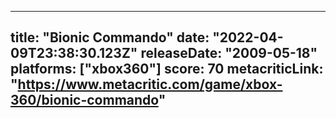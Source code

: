
---
title: "Bionic Commando"
date: "2022-04-09T23:38:30.123Z"
releaseDate: "2009-05-18"
platforms: ["xbox360"]
score: 70
metacriticLink: "https://www.metacritic.com/game/xbox-360/bionic-commando"
---
